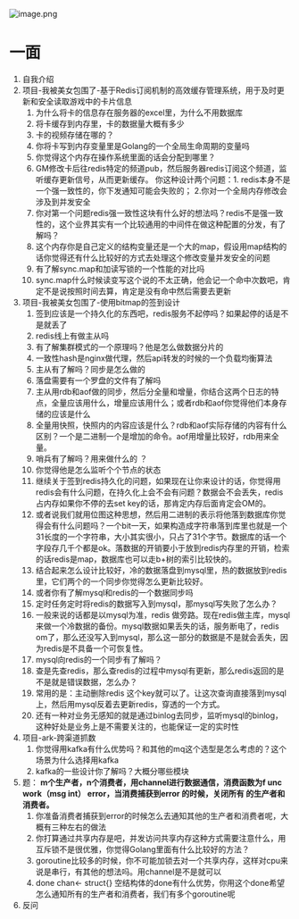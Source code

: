 ![image.png](https://cdn.nlark.com/yuque/0/2024/png/22219483/1721922106698-192f7cb4-e963-48b2-9ca3-20eff15b6b8f.png#averageHue=%23f1f1f1&clientId=ufcd79d3e-782a-4&from=paste&height=200&id=u7dc45f26&originHeight=200&originWidth=201&originalType=binary&ratio=1&rotation=0&showTitle=false&size=9220&status=done&style=none&taskId=ubdb54df4-4b78-43ed-a0f7-18019806c19&title=&width=201)
# 一面

1. 自我介绍
2. 项目-我被美女包围了-基于Redis订阅机制的高效缓存管理系统，用于及时更新和安全读取游戏中的卡片信息
   1. 为什么将卡的信息存在服务器的excel里，为什么不用数据库 
   2. 将卡缓存到内存里，卡的数据量大概有多少
   3. 卡的视频存储在哪的？
   4. 你将卡写到内存变量里是Golang的一个全局生命周期的变量吗
   5. 你觉得这个内存在操作系统里面的话会分配到哪里？
   6. GM修改卡后往redis特定的频道pub，然后服务器redis订阅这个频道，监听缓存更新信号，从而更新缓存。 你这种设计两个问题：1. redis本身不是一个强一致性的，你下发通知可能会失败的； 2.你对一个全局内存修改会涉及到并发安全
   7. 你对第一个问题redis强一致性这块有什么好的想法吗？redis不是强一致性的，这个业界其实有一个比较通用的中间件在做这种配置的分发，有了解吗？
   8. 这个内存你是自己定义的结构变量还是一个大的map，假设用map结构的话你觉得还有什么比较好的方式去处理这个修改变量并发安全的问题
   9. 有了解sync.map和加读写锁的一个性能的对比吗
   10. sync.map什么时候读变写这个说的不太正确，他会记一个命中次数吧，肯定不是说按照时间去算，肯定是没有命中然后需要去更新
3. 项目-我被美女包围了-使用bitmap的签到设计
   1. 签到应该是一个持久化的东西吧，redis服务不起停吗？如果起停的话是不是就丢了
   2. redis线上有做主从吗
   3. 有了解集群模式的一个原理吗？他是怎么做数据分片的
   4. 一致性hash是nginx做代理，然后api转发的时候的一个负载均衡算法
   5. 主从有了解吗？同步是怎么做的
   6. 落盘需要有一个罗盘的文件有了解吗
   7. 主从用rdb和aof做的同步，然后分全量和增量，你结合这两个日志的特点，全量应该用什么，增量应该用什么；或者rdb和aof你觉得他们本身存储的应该是什么
   8. 全量用快照，快照内的内容应该是什么？rdb和aof实际存储的内容有什么区别？一个是二进制一个是增加的命令。aof用增量比较好，rdb用来全量。
   9. 哨兵有了解吗？用来做什么的 ？
   10. 你觉得他是怎么监听个个节点的状态
   11.  继续关于签到redis持久化的问题，如果现在让你来设计的话，你觉得用redis会有什么问题，在持久化上会不会有问题？数据会不会丢失，redis占内存如果你不停的去set key的话，那肯定内存后面肯定会OM的。
   12. 或者说我们就用位图这种思想，然后用二进制的表示将他落到数据库你觉得会有什么问题吗？一个bit一天，如果构造成字符串落到库里也就是一个31长度的一个字符串，大小其实很小，只占了31个字节。数据库的话一个字段存几千个都是ok。落数据的开销要小于放到redis内存里的开销，检索的话redis是map，数据库也可以走b+树的索引比较快的。
   13. 结合起来怎么设计比较好，冷的数据落盘到mysql里，热的数据放到redis里，它们两个的一个同步你觉得怎么更新比较好。
   14. 或者你有了解mysql和redis的一个数据同步吗
   15. 定时任务定时将redis的数据写入到mysql，那mysql写失败了怎么办？
   16. 一般来说的话都是以mysql为准，redis 做旁路。现在redis做主库，mysql来做一个冷数据的备份。mysql数据如果丢失的话，服务断电了，redis om了，那么还没写入到mysql，那么这一部分的数据是不是就会丢失，因为redis是不具备一个可恢复性。
   17. mysql向redis的一个同步有了解吗？
   18. 查是先查redis，那么查redis的过程中mysql有更新，那么redis返回的是不是就是错误数据，怎么办？ 
      1. 常用的是：主动删除redis 这个key就可以了。让这次查询直接落到mysql上，然后用mysql反着去更新redis，穿透的一个方式。
      2. 还有一种对业务无感知的就是通过binlog去同步，监听mysql的binlog，这种好处是业务上是不需要关注的，也能保证一定的实时性
4. 项目-ark-跨渠道抓数
   1. 你觉得用kafka有什么优势吗？和其他的mq这个选型是怎么考虑的？这个场景为什么选择用kafka
   2. kafka的一些设计你了解吗？大概分哪些模块
5. 题： **m个生产者，n个消费者，用channel进行数据通信，消费函数为f unc work（msg int） error，当消费捕获到error 的时候，关闭所有 的生产者和消费者。**
   1. 你准备消费者捕获到error的时候怎么去通知其他的生产者和消费者呢，大概有三种左右的做法
   2. 你打算通过共享内存是吧，并发访问共享内存这种方式需要注意什么，用互斥锁不是很优雅，你觉得Golang里面有什么比较好的方法？
   3. goroutine比较多的时候，你不可能加锁去对一个共享内存，这样对cpu来说是串行，有其他的想法吗。用channel是不是就可以
   4. done chan<- struct{} 空结构体的done有什么优势，你用这个done希望怎么通知所有的生产者和消费者，我们有多个goroutine呢
6. 反问
